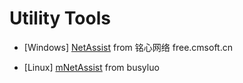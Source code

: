 # Utility Tools

- [Windows] [NetAssist](http://free.cmsoft.cn/download/cmsoft/assistant/netassist5.0.3.zip) from 铭心网络 free.cmsoft.cn

- [Linux] [mNetAssist](https://github.com/busyluo/NetAssistant) from  busyluo

